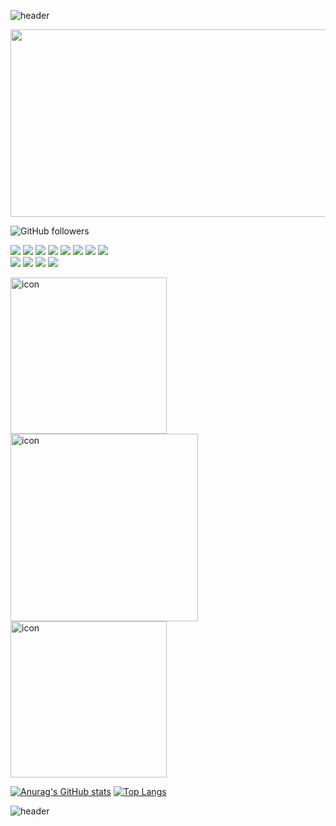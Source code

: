 
![header](https://capsule-render.vercel.app/api?text=PJB!&fontSize=20&rotate=-30)


<img src="https://search.pstatic.net/common/?src=http%3A%2F%2Fblogfiles.naver.net%2FMjAxODExMDFfMzMg%2FMDAxNTQxMDQ5OTE4MDk0.28v5qxmvt53dUK8LK4YxxRqRGwiXZNQX-epxH7uDIskg.BkTWxjFYeJbKDk7zM56NtFvvU0WjTe9XrBtrSNpxYx8g.JPEG.dvd671%2Fmirage_%25A8%25CF%25BD%25B4%25B0%25A1%25B7%25CE%25C1%25EE.jpg&type=sc960_832" width="850" height="300">







![GitHub followers](https://img.shields.io/github/followers/pjinbum?style=social)
<!-- 뱃지-->
<span><img src="https://img.shields.io/badge/html5-E34F26?style=for-the-badge&logo=html5&logoColor=white"></span>
<span><img src="https://img.shields.io/badge/CSS-blue?style=for-the-badge&logo=css3&logoColor=white"></span>
<span><img src="https://img.shields.io/badge/JavaScript-ffff09?style=for-the-badge&logo=JavaScript&logoColor=white"></span>
<span><img src="https://img.shields.io/badge/Jquery-green?style=for-the-badge&logo=jQuery&logoColor=white"></span>
<span><img src="https://img.shields.io/badge/bootstrap-pink?style=for-the-badge&logo=Bootstrap&logoColor=white"></span>
<span><img src="https://img.shields.io/badge/nodeJs-f89901?style=for-the-badge&logo=Node.js&logoColor=white"></span>
<span><img src="https://img.shields.io/badge/react-61dafb?style=for-the-badge&logo=React&logoColor=white"></span>
<span><img src="https://img.shields.io/badge/SQL-Yellow?style=for-the-badge&logo=Microsoft SQL Server&logoColor=white"></span>
<br>
<span><img src="https://img.shields.io/badge/VueJs-4fc08d?style=for-the-badge&logo=Vue.js&logoColor=white"></span>
<span><img src="https://img.shields.io/badge/TypeScript-00aff0?style=for-the-badge&logo=TypeScript&logoColor=white"></span>
<span><img src="https://img.shields.io/badge/github-181717?style=for-the-badge&logo=GitHub&logoColor=white"></span>
<span><img src="https://img.shields.io/badge/JSX-#8BC0D0?style=for-the-badge&logo=GitHub&logoColor=white"></span>







<!--
<img src="https://img.shields.io/badge/CSS-blue?style=flat&logo=Sass&logoColor=CC6699"/>
<img src="https://img.shields.io/badge/{내용}-{배경 색깔}?style={스타일}&logo={로고이름}&logoColor={로고 색깔}"/>
https://simpleicons.org/ 로고사이트
https://github.com/anuraghazra/github-readme-stats
[![Top Langs](https://github-readme-stats.vercel.app/api/top-langs/?username=깃허브아이디)](https://github.com/깃허브아이디/github-readme-stats)
[![Anurag's GitHub stats](https://github-readme-stats.vercel.app/api?username=깃허브아이디)](https://github.com/깃허브아이디/github-readme-stats)

![Anurag's GitHub stats](https://github-readme-stats.vercel.app/api?username=깃허브이름&show_icons=true&theme=dark)
-->




<span><img src="https://techstack-generator.vercel.app/js-icon.svg" alt="icon" width="250" height="250" /></span>
<span><img src="https://techstack-generator.vercel.app/react-icon.svg" alt="icon" width="300" height="300" /></span>
<span><img src="https://techstack-generator.vercel.app/ts-icon.svg" alt="icon" width="250" height="250" /></span>

<!--
![Anurag's GitHub stats](https://github-readme-stats.vercel.app/api?username=pjinbum&show_icons=true&theme=dark)
[![Top Langs](https://github-readme-stats.vercel.app/api/top-langs/?username=pjinbum&layout=compact)](https://github.com/anuraghazra/github-readme-stats)

-->



[![Anurag's GitHub stats](https://github-readme-stats.vercel.app/api?username=pjinbum)](https://github.com/pjinbum/github-readme-stats)
[![Top Langs](https://github-readme-stats.vercel.app/api/top-langs/?username=pjinbum)](https://github.com/pjinbum/github-readme-stats)




![header](https://capsule-render.vercel.app/api?type=rect&height=200&text=Upgrade%20Together&fontAlign=50&stroke=00FF00)









